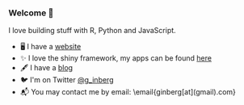 
<!--
**ginberg/ginberg** is a ✨ _special_ ✨ repository because its `README.md` (this file) appears on your GitHub profile.

Here are some ideas to get you started:

- 🔭 I’m currently working on ...
- 🌱 I’m currently learning ...
- 👯 I’m looking to collaborate on ...
- 🤔 I’m looking for help with ...
- 💬 Ask me about ...
- 📫 How to reach me: ...
- 😄 Pronouns: ...
- ⚡ Fun fact: ...
-->

### Welcome 👋

I love building stuff with R, Python and JavaScript.

- 🖥️ I have a [website](https://gerinberg.com/)
- ✨ I love the shiny framework, my apps can be found [here](https://shiny.gerinberg.com/)
- 🖋️ I have a [blog](https://blog.gerinberg.com/)
- 🐦 I'm on Twitter [@g_inberg](https://twitter.com/g_inberg)
- 📬 You may contact me by email: \\email{ginberg\[at\]\(gmail\).com}
